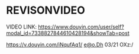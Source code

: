 # REVISONVIDEO
VIDEO LINK:
https://www.douyin.com/user/self?modal_id=7338827844610428194&showTab=post

https://v.douyin.com/iNqufAq1/ e@o.Dh 03/21 OXz:/
